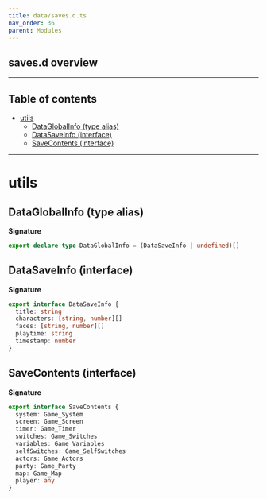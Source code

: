 ```yaml
---
title: data/saves.d.ts
nav_order: 36
parent: Modules
---
```


## saves.d overview

---

<h2 class="text-delta">Table of contents</h2>

- [utils](#utils)
  - [DataGlobalInfo (type alias)](#dataglobalinfo-type-alias)
  - [DataSaveInfo (interface)](#datasaveinfo-interface)
  - [SaveContents (interface)](#savecontents-interface)

---

# utils

## DataGlobalInfo (type alias)

**Signature**

```ts
export declare type DataGlobalInfo = (DataSaveInfo | undefined)[]
```

## DataSaveInfo (interface)

**Signature**

```ts
export interface DataSaveInfo {
  title: string
  characters: [string, number][]
  faces: [string, number][]
  playtime: string
  timestamp: number
}
```

## SaveContents (interface)

**Signature**

```ts
export interface SaveContents {
  system: Game_System
  screen: Game_Screen
  timer: Game_Timer
  switches: Game_Switches
  variables: Game_Variables
  selfSwitches: Game_SelfSwitches
  actors: Game_Actors
  party: Game_Party
  map: Game_Map
  player: any
}
```
